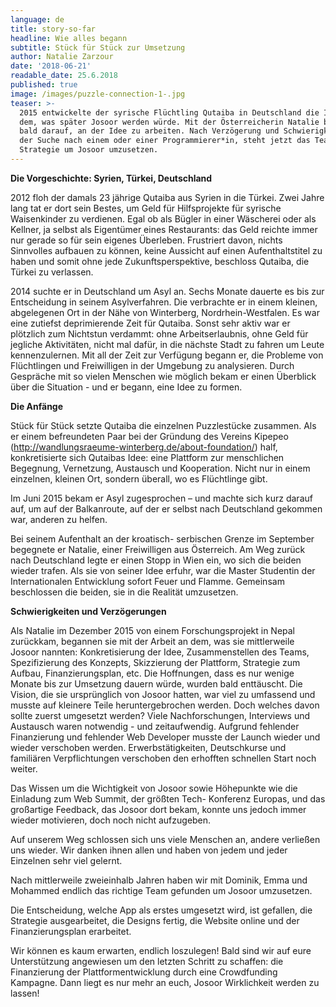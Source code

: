 ```yaml
---
language: de
title: story-so-far
headline: Wie alles begann
subtitle: Stück für Stück zur Umsetzung
author: Natalie Zarzour
date: '2018-06-21'
readable_date: 25.6.2018
published: true
image: /images/puzzle-connection-1-.jpg
teaser: >-
  2015 entwickelte der syrische Flüchtling Qutaiba in Deutschland die Idee von
  dem, was später Josoor werden würde. Mit der Österreicherin Natalie begann er
  bald darauf, an der Idee zu arbeiten. Nach Verzögerung und Schwierigkeiten und
  der Suche nach einem oder einer Programmierer*in, steht jetzt das Team und die
  Strategie um Josoor umzusetzen.
---
```

**Die Vorgeschichte: Syrien, Türkei, Deutschland**

2012 floh der damals 23 jährige Qutaiba aus Syrien in die Türkei. Zwei Jahre lang tat er dort sein Bestes, um Geld für Hilfsprojekte für syrische Waisenkinder zu verdienen. Egal ob als Bügler in einer Wäscherei oder als Kellner, ja selbst als Eigentümer eines Restaurants: das Geld reichte immer nur gerade so für sein eigenes Überleben. Frustriert davon, nichts Sinnvolles aufbauen zu können, keine Aussicht auf einen Aufenthaltstitel zu haben und somit ohne jede Zukunftsperspektive, beschloss Qutaiba, die Türkei zu verlassen.

2014  suchte er in Deutschland um Asyl an. Sechs Monate dauerte es bis zur Entscheidung in seinem Asylverfahren. Die verbrachte er in einem kleinen, abgelegenen Ort in der Nähe von Winterberg, Nordrhein-Westfalen. Es war eine zutiefst deprimierende Zeit für Qutaiba. Sonst sehr aktiv war er plötzlich zum Nichtstun verdammt: ohne Arbeitserlaubnis, ohne Geld für jegliche Aktivitäten, nicht mal dafür, in die nächste Stadt zu fahren um Leute kennenzulernen. Mit all der Zeit zur Verfügung begann er, die Probleme von Flüchtlingen und Freiwilligen in der Umgebung zu analysieren. Durch Gespräche mit so vielen Menschen wie möglich bekam er einen Überblick über die Situation - und er begann, eine Idee zu formen. 

**Die Anfänge**

Stück für Stück setzte Qutaiba die einzelnen Puzzlestücke zusammen. Als er einem befreundeten Paar bei der Gründung des Vereins Kipepeo (http://wandlungsraeume-winterberg.de/about-foundation/) half, konkretisierte sich Qutaibas Idee: eine Plattform zur menschlichen Begegnung, Vernetzung, Austausch und Kooperation. Nicht nur in einem einzelnen, kleinen Ort, sondern überall, wo es Flüchtlinge gibt.

Im Juni 2015 bekam er Asyl zugesprochen – und machte sich kurz darauf auf, um auf der Balkanroute, auf der er selbst nach Deutschland gekommen war, anderen zu helfen.

Bei seinem Aufenthalt an der kroatisch- serbischen Grenze im September begegnete er Natalie, einer Freiwilligen aus Österreich. Am Weg zurück nach  Deutschland legte er einen Stopp in Wien ein, wo sich die beiden wieder trafen. Als sie von seiner Idee erfuhr, war die Master Studentin der Internationalen Entwicklung sofort Feuer und Flamme. Gemeinsam beschlossen die beiden, sie in die Realität umzusetzen.

**Schwierigkeiten und Verzögerungen**

Als Natalie im Dezember 2015 von einem Forschungsprojekt in Nepal zurückkam, begannen sie mit der Arbeit an dem, was sie mittlerweile Josoor nannten: Konkretisierung der Idee, Zusammenstellen des Teams, Spezifizierung des Konzepts, Skizzierung der Plattform, Strategie zum Aufbau, Finanzierungsplan, etc. Die Hoffnungen, dass es nur wenige Monate bis zur Umsetzung dauern würde, wurden bald enttäuscht. Die Vision, die sie ursprünglich von Josoor hatten, war viel zu umfassend und musste auf kleinere Teile heruntergebrochen werden. Doch welches davon sollte zuerst umgesetzt werden? Viele Nachforschungen, Interviews und Austausch waren notwendig - und zeitaufwendig. Aufgrund fehlender Finanzierung und fehlender Web Developer musste der Launch wieder und wieder verschoben werden. Erwerbstätigkeiten, Deutschkurse und familiären Verpflichtungen verschoben den erhofften schnellen Start noch weiter. 

Das Wissen um die Wichtigkeit von Josoor sowie Höhepunkte wie die Einladung zum Web Summit, der größten Tech- Konferenz Europas, und das großartige Feedback, das Josoor dort bekam, konnte uns jedoch immer wieder motivieren, doch noch nicht aufzugeben.

Auf unserem Weg schlossen sich uns viele Menschen an, andere verließen uns wieder. Wir danken ihnen allen und haben von jedem und jeder Einzelnen sehr viel gelernt.

Nach mittlerweile zweieinhalb Jahren haben wir mit Dominik, Emma und Mohammed endlich das richtige Team gefunden um Josoor umzusetzen.

Die Entscheidung, welche App als erstes umgesetzt wird, ist gefallen, die Strategie ausgearbeitet, die Designs fertig, die Website online und der Finanzierungsplan erarbeitet.

Wir können es kaum erwarten, endlich loszulegen! Bald sind wir auf eure Unterstützung angewiesen um den letzten Schritt zu schaffen: die Finanzierung der Plattformentwicklung durch eine Crowdfunding Kampagne. Dann liegt es nur mehr an euch, Josoor Wirklichkeit werden zu lassen!
